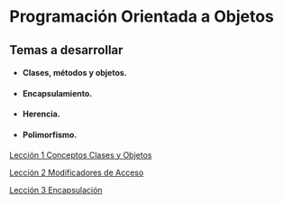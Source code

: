 # Programación Orientada a Objetos
## Temas a desarrollar
- #### Clases, métodos y objetos.
- #### Encapsulamiento.
- #### Herencia.
- #### Polimorfismo.

[Lección 1 Conceptos Clases y Objetos](Leccion01/README.md)

[Lección 2 Modificadores de Acceso](Leccion01/README.md)

[Lección 3 Encapsulación](Leccion01/README.md)
